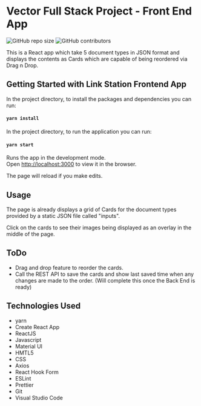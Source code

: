 # Vector Full Stack Project - Front End App

![GitHub repo size](https://img.shields.io/badge/repo%20size-557KB-blue)
![GitHub contributors](https://img.shields.io/badge/contributors-1-yellow)

This is a React app which take 5 document types in JSON format and displays the contents as Cards
which are capable of being reordered via Drag n Drop.

## Getting Started with Link Station Frontend App

In the project directory, to install the packages and dependencies you can run:

#### `yarn install`

In the project directory, to run the application you can run:

#### `yarn start`

Runs the app in the development mode.\
Open [http://localhost:3000](http://localhost:3000) to view it in the browser.

The page will reload if you make edits.

## Usage

The page is already displays a grid of Cards for the document types provided by a static JSON file called "inputs".

Click on the cards to see their images being displayed as an overlay in the middle of the page.

## ToDo

- Drag and drop feature to reorder the cards.
- Call the REST API to save the cards and show last saved time when any changes are made to the order.
  (Will complete this once the Back End is ready)

## Technologies Used

- yarn
- Create React App
- ReactJS
- Javascript
- Material UI
- HMTL5
- CSS
- Axios
- React Hook Form
- ESLint
- Prettier
- Git
- Visual Studio Code
